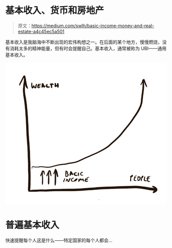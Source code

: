 # 基本收入、货币和房地产

> 原文：<https://medium.com/swlh/basic-income-money-and-real-estate-a4c45ec5a501>

基本收入是我脑海中不断出现的宏伟构想之一。在后面的某个地方，慢慢燃烧，没有消耗太多的精神能量，但有时会提醒自己。基本收入，通常被称为 UBI——通用基本收入。

![](img/166b1b353f45032bc4391e97a05bbf76.png)

# 普遍基本收入

快速提醒每个人这是什么——特定国家的每个人都会…